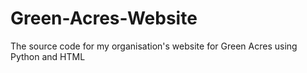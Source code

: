 # Green-Acres-Website
The source code for my organisation's website for Green Acres using Python and HTML
